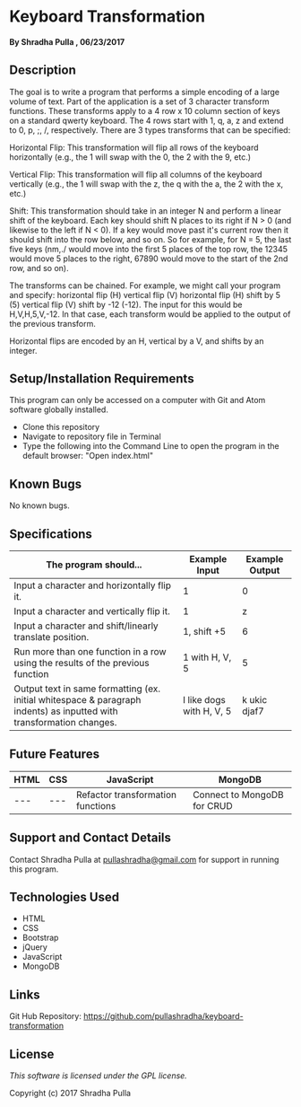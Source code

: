 # Keyboard Transformation

#### By Shradha Pulla , 06/23/2017

## Description

The goal is to write a program that performs a simple encoding of a large volume of text. Part of the application is a set of 3 character transform functions. These transforms apply to a 4 row x 10 column section of keys on a standard qwerty keyboard. The 4 rows start with 1, q, a, z and extend to 0, p, ;, /, respectively. There are 3 types transforms that can be specified:

Horizontal Flip: This transformation will flip all rows of the keyboard horizontally (e.g., the 1 will swap with the 0, the 2 with the 9, etc.)

Vertical Flip: This transformation will flip all columns of the keyboard vertically (e.g., the 1 will swap with the z, the q with the a, the 2 with the x, etc.)

Shift: This transformation should take in an integer N and perform a linear shift of the keyboard. Each key should shift N places to its right if N > 0 (and likewise to the left if N < 0). If a key would move past it's current row then it should shift into the row below, and so on. So for example, for N = 5, the last five keys (nm,./ would move into the first 5 places of the top row, the 12345 would move 5 places to the right, 67890 would move to the start of the 2nd row, and so on).

The transforms can be chained. For example, we might call your program and specify: horizontal flip (H) vertical flip (V) horizontal flip (H) shift by 5 (5) vertical flip (V) shift by -12 (-12). The input for this would be H,V,H,5,V,-12. In that case, each transform would be applied to the output of the previous transform.  

Horizontal flips are encoded by an H, vertical by a V, and shifts by an integer.

## Setup/Installation Requirements

This program can only be accessed on a computer with Git and Atom software globally installed.

* Clone this repository
* Navigate to repository file in Terminal
* Type the following into the Command Line to open the program in the default browser: "Open index.html"

## Known Bugs

No known bugs.

## Specifications

The program should... | Example Input | Example Output
----- | ----- | -----
Input a character and horizontally flip it. | 1 | 0
Input a character and vertically flip it. | 1 | z
Input a character and shift/linearly translate position. | 1, shift +5 | 6
Run more than one function in a row using the results of the previous function | 1 with H, V, 5 | 5
Output text in same formatting (ex. initial whitespace & paragraph indents) as inputted with transformation changes. | I like dogs with H, V, 5 | k ukic djaf7

## Future Features

HTML | CSS | JavaScript | MongoDB
----- | ----- | ----- | -----
--- | --- | Refactor transformation functions | Connect to MongoDB for CRUD

## Support and Contact Details

Contact Shradha Pulla at pullashradha@gmail.com for support in running this program.

## Technologies Used

* HTML
* CSS
* Bootstrap
* jQuery
* JavaScript
* MongoDB

## Links

Git Hub Repository: https://github.com/pullashradha/keyboard-transformation

## License

*This software is licensed under the GPL license.*

Copyright (c) 2017 Shradha Pulla
